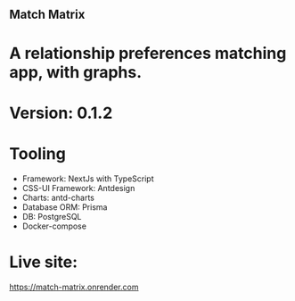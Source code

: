 ## Match Matrix

# A relationship preferences matching app, with graphs. 

# Version: 0.1.2

# Tooling

- Framework: NextJs with TypeScript
- CSS-UI Framework: Antdesign
- Charts: antd-charts
- Database ORM: Prisma
- DB: PostgreSQL
- Docker-compose

# Live site:
https://match-matrix.onrender.com
